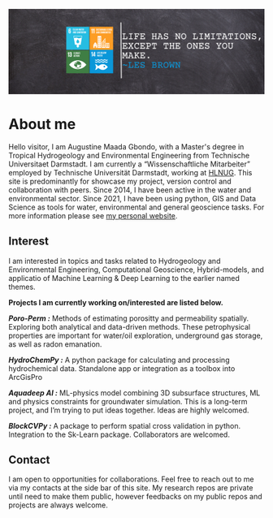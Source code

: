 ![](https://github.com/Madaar49/Madaar49/blob/main/Logo_header.png)

<p align="center">
  
# About me

Hello visitor, I am Augustine Maada Gbondo, with a Master's degree in Tropical Hydrogeology and Environmental Engineering from Technische Universitaet Darmstadt. I am currently a “Wissenschaftliche Mitarbeiter” employed by Technische Universität Darmstadt, working at [HLNUG](https://www.hlnug.de). This site is predominantly for showcase my project, version control and collaboration with peers. Since 2014, I have been active in the water and environmental sector. Since 2021, I have been using python, GIS and Data Science as tools for water, environmental and general geoscience tasks. For more information please see [my personal website](https://gbondo-am.github.io). 
  
## Interest
I am interested in topics and tasks related to Hydrogeology and Environmental Engineering, Computational Geoscience, Hybrid-models, and applicatio of Machine Learning & Deep Learning to the earlier named themes.

**Projects I am currently working on/interested are listed below.**

***Poro-Perm :*** Methods of estimating porositty and permeability spatially. Exploring both analytical and data-driven methods. These petrophysical properties are important for water/oil exploration, underground gas storage, as well as radon emanation.

***HydroChemPy :*** A python package for calculating and processing hydrochemical data. Standalone app or integration as a toolbox into ArcGisPro

***Aquadeep AI :*** ML-physics model combining 3D subsurface structures, ML and physics constraints for groundwater simulation. This is a long-term project, and I’m trying to put ideas together. Ideas are highly welcomed.

***BlockCVPy :*** A package to perform spatial cross validation in python. Integration to the Sk-Learn package. Collaborators are welcomed.

## Contact
I am open to opportunities for collaborations. Feel free to reach out to me via my contacts at the side bar of this site. My research repos are private until need to make them public, however feedbacks on my public repos and projects are always welcome.

<!--
**Madaar49/Madaar49** is a ✨ _special_ ✨ repository because its `README.md` (this file) appears on your GitHub profile.
Here are some ideas to get you started:

-->
